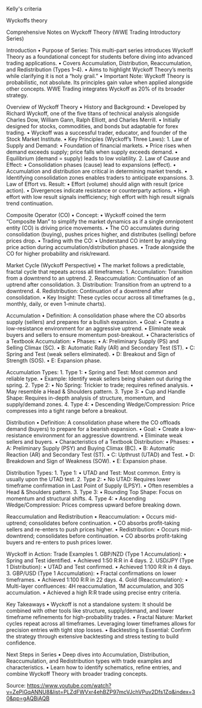 

Kelly's criteria

Wyckoffs theory




Comprehensive Notes on Wyckoff Theory (WWE Trading Introductory Series)

Introduction
    •	Purpose of Series:
This multi-part series introduces Wyckoff Theory as a foundational concept for students before diving into advanced trading applications.
    •	Covers Accumulation, Distribution, Reaccumulation, and Redistribution (Types 1–4).
    •	Aims to highlight Wyckoff Theory’s merits while clarifying it is not a “holy grail.”
    •	Important Note:
Wyckoff Theory is probabilistic, not absolute. Its principles gain value when applied alongside other concepts. WWE Trading integrates Wyckoff as 20% of its broader strategy.

Overview of Wyckoff Theory
    •	History and Background:
    •	Developed by Richard Wyckoff, one of the five titans of technical analysis alongside Charles Dow, William Gann, Ralph Elliott, and Charles Merrill.
    •	Initially designed for stocks, commodities, and bonds but adaptable for forex trading.
    •	Wyckoff was a successful trader, educator, and founder of the Stock Market Institute.
    •	Key Principles (Wyckoff’s Three Laws):
    1.	Law of Supply and Demand:
    •	Foundation of financial markets.
    •	Price rises when demand exceeds supply; price falls when supply exceeds demand.
    •	Equilibrium (demand = supply) leads to low volatility.
    2.	Law of Cause and Effect:
    •	Consolidation phases (cause) lead to expansions (effect).
    •	Accumulation and distribution are critical in determining market trends.
    •	Identifying consolidation zones enables traders to anticipate expansions.
    3.	Law of Effort vs. Result:
    •	Effort (volume) should align with result (price action).
    •	Divergences indicate resistance or counterparty actions.
    •	High effort with low result signals inefficiency; high effort with high result signals trend continuation.

Composite Operator (CO)
    •	Concept:
    •	Wyckoff coined the term “Composite Man” to simplify the market dynamics as if a single omnipotent entity (CO) is driving price movements.
    •	The CO accumulates during consolidation (buying), pushes prices higher, and distributes (selling) before prices drop.
    •	Trading with the CO:
    •	Understand CO intent by analyzing price action during accumulation/distribution phases.
    •	Trade alongside the CO for higher probability and risk/reward.

Market Cycle (Wyckoff Perspective)
    •	The market follows a predictable, fractal cycle that repeats across all timeframes:
    1.	Accumulation: Transition from a downtrend to an uptrend.
    2.	Reaccumulation: Continuation of an uptrend after consolidation.
    3.	Distribution: Transition from an uptrend to a downtrend.
    4.	Redistribution: Continuation of a downtrend after consolidation.
    •	Key Insight: These cycles occur across all timeframes (e.g., monthly, daily, or even 1-minute charts).

Accumulation
    •	Definition: A consolidation phase where the CO absorbs supply (sellers) and prepares for a bullish expansion.
    •	Goal:
    •	Create a low-resistance environment for an aggressive uptrend.
    •	Eliminate weak buyers and sellers to ensure momentum post-breakout.
    •	Characteristics of a Textbook Accumulation:
    •	Phases:
    •	A: Preliminary Supply (PS) and Selling Climax (SC).
    •	B: Automatic Rally (AR) and Secondary Test (ST).
    •	C: Spring and Test (weak sellers eliminated).
    •	D: Breakout and Sign of Strength (SOS).
    •	E: Expansion phase.

Accumulation Types:
    1.	Type 1:
    •	Spring and Test: Most common and reliable type.
    •	Example: Identify weak sellers being shaken out during the spring.
    2.	Type 2:
    •	No Spring: Trickier to trade; requires refined analysis.
    •	May resemble a Head & Shoulders pattern.
    3.	Type 3:
    •	Cup and Handle Shape: Requires in-depth analysis of structure, momentum, and supply/demand zones.
    4.	Type 4:
    •	Descending Wedge/Compression: Price compresses into a tight range before a breakout.

Distribution
    •	Definition: A consolidation phase where the CO offloads demand (buyers) to prepare for a bearish expansion.
    •	Goal:
    •	Create a low-resistance environment for an aggressive downtrend.
    •	Eliminate weak sellers and buyers.
    •	Characteristics of a Textbook Distribution:
    •	Phases:
    •	A: Preliminary Supply (PSY) and Buying Climax (BC).
    •	B: Automatic Reaction (AR) and Secondary Test (ST).
    •	C: Upthrust (UTAD) and Test.
    •	D: Breakdown and Sign of Weakness (SOW).
    •	E: Expansion phase.

Distribution Types:
    1.	Type 1:
    •	UTAD and Test: Most common. Entry is usually upon the UTAD test.
    2.	Type 2:
    •	No UTAD: Requires lower timeframe confirmation in Last Point of Supply (LPSY).
    •	Often resembles a Head & Shoulders pattern.
    3.	Type 3:
    •	Rounding Top Shape: Focus on momentum and structural shifts.
    4.	Type 4:
    •	Ascending Wedge/Compression: Prices compress upward before breaking down.

Reaccumulation and Redistribution
    •	Reaccumulation:
    •	Occurs mid-uptrend; consolidates before continuation.
    •	CO absorbs profit-taking sellers and re-enters to push prices higher.
    •	Redistribution:
    •	Occurs mid-downtrend; consolidates before continuation.
    •	CO absorbs profit-taking buyers and re-enters to push prices lower.

Wyckoff in Action: Trade Examples
    1.	GBP/NZD (Type 1 Accumulation):
    •	Spring and Test identified.
    •	Achieved 1:50 R:R in 4 days.
    2.	USD/JPY (Type 1 Distribution):
    •	UTAD and Test confirmed.
    •	Achieved 1:100 R:R in 4 days.
    3.	GBP/USD (Type 1 Accumulation):
    •	Fractal confirmations on lower timeframes.
    •	Achieved 1:100 R:R in 22 days.
    4.	Gold (Reaccumulation):
    •	Multi-layer confluences: 4H reaccumulation, 1M accumulation, and 30S accumulation.
    •	Achieved a high R:R trade using precise entry criteria.

Key Takeaways
    •	Wyckoff is not a standalone system:
It should be combined with other tools like structure, supply/demand, and lower timeframe refinements for high-probability trades.
    •	Fractal Nature:
Market cycles repeat across all timeframes. Leveraging lower timeframes allows for precision entries with tight stop losses.
    •	Backtesting is Essential:
Confirm the strategy through extensive backtesting and stress testing to build confidence.

Next Steps in Series
    •	Deep dives into Accumulation, Distribution, Reaccumulation, and Redistribution types with trade examples and characteristics.
    •	Learn how to identify schematics, refine entries, and combine Wyckoff Theory with broader trading concepts.


Source: https://www.youtube.com/watch?v=ZePiGqANNU8&list=PLZdFWVxr4ehBZP97mcVJchVPuv2Dfs1Zq&index=30&pp=gAQBiAQB


